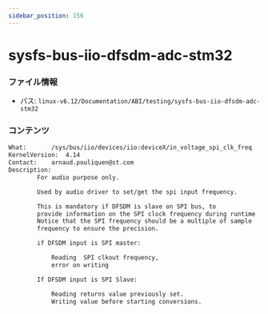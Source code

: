 ```yaml
---
sidebar_position: 156
---
```

# sysfs-bus-iio-dfsdm-adc-stm32

### ファイル情報

- パス: `linux-v6.12/Documentation/ABI/testing/sysfs-bus-iio-dfsdm-adc-stm32`

### コンテンツ

```txt
What:		/sys/bus/iio/devices/iio:deviceX/in_voltage_spi_clk_freq
KernelVersion:	4.14
Contact:	arnaud.pouliquen@st.com
Description:
		For audio purpose only.

		Used by audio driver to set/get the spi input frequency.

		This is mandatory if DFSDM is slave on SPI bus, to
		provide information on the SPI clock frequency during runtime
		Notice that the SPI frequency should be a multiple of sample
		frequency to ensure the precision.

		if DFSDM input is SPI master:

			Reading  SPI clkout frequency,
			error on writing

		If DFSDM input is SPI Slave:

			Reading returns value previously set.
			Writing value before starting conversions.

```
